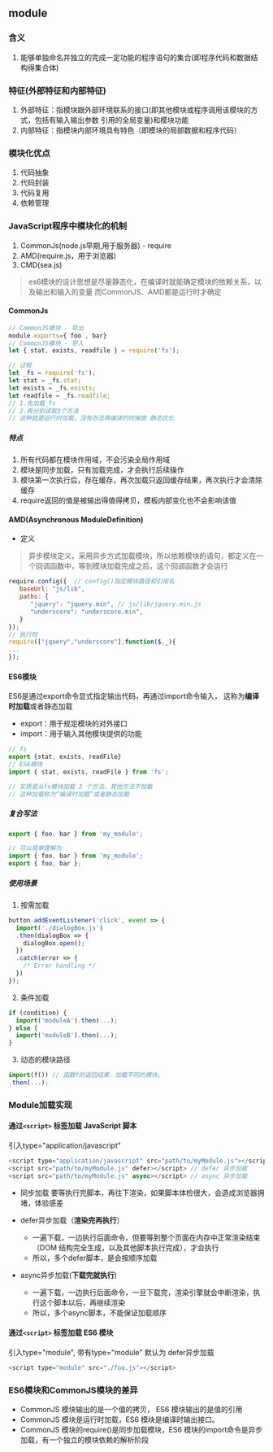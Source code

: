 ## module
### 含义
1. 能够单独命名并独立的完成一定功能的程序语句的集合(即程序代码和数据结构得集合体)

### 特征(外部特征和内部特征)
1. 外部特征：指模块跟外部环境联系的接口(即其他模块或程序调用该模块的方式，包括有输入输出参数
   引用的全局变量)和模块功能
2. 内部特征：指模块内部环境具有特色（即模块的局部数据和程序代码）

### 模块化优点
1. 代码抽象
2. 代码封装
3. 代码复用
4. 依赖管理

### JavaScript程序中模块化的机制
1. CommonJs(node.js早期,用于服务器) - require
2. AMD(require.js，用于浏览器)
3. CMD(sea.js)

> es6模块的设计思想是尽量静态化，在编译时就能确定模块的依赖关系，以及输出和输入的变量
> 而CommonJS、AMD都是运行时才确定

#### CommonJs
```js
// CommonJS模块 - 导出
module.exports={ foo , bar}
// CommonJS模块 - 导入
let { stat, exists, readfile } = require('fs');

// 过程
let _fs = require('fs');
let stat = _fs.stat;
let exists = _fs.exists;
let readfile = _fs.readfile;
// 1.先加载_fs
// 2.再分别读取3个方法
// 这种就是运行时加载，没有办法再编译的时候做 静态优化
```
##### 特点
  1. 所有代码都在模块作用域，不会污染全局作用域
  2. 模块是同步加载，只有加载完成，才会执行后续操作
  3. 模块第一次执行后，存在缓存，再次加载只返回缓存结果，再次执行才会清除缓存
  4. require返回的值是被输出得值得拷贝，模板内部变化也不会影响该值



#### AMD(Asynchronous ModuleDefinition)
- 定义
> 异步模块定义，采用异步方式加载模块，所以依赖模块的语句，都定义在一个回调函数中，等到模块加载完成之后，这个回调函数才会运行
```js
require.config({  // config()指定模块路径和引用名
   baseUrl: "js/lib",
   paths: {
      "jquery": "jquery.min", // js/lib/jquery.min.js
      "underscore": "underscore.min",
   }
});
// 执行时
require(["jquery","underscore"],function($,_){
...
});

```

#### ES6模块
ES6是通过export命令显式指定输出代码，再通过import命令输入， 这称为**编译时加载**或者静态加载
- export：用于规定模块的对外接口
- import：用于输入其他模块提供的功能
```js
// fs
export {stat, exists, readFile}
// ES6模块
import { stat, exists, readFile } from 'fs';

// 实质是从fs模块加载 3 个方法，其他方法不加载
// 这种加载称为“编译时加载”或者静态加载
```

##### 复合写法
```js
export { foo, bar } from 'my_module';

// 可以简单理解为
import { foo, bar } from 'my_module';
export { foo, bar };
```

##### 使用场景
1. 按需加载
```js
button.addEventListener('click', event => {
  import('./dialogBox.js')
  .then(dialogBox => {
    dialogBox.open();
  })
  .catch(error => {
    /* Error handling */
  })
});
```

2. 条件加载
```js
if (condition) {
  import('moduleA').then(...);
} else {
  import('moduleB').then(...);
}
```

3. 动态的模块路径
```js
import(f()) // 函数f的返回结果，加载不同的模块。
.then(...);
```

### Module加载实现
#### 通过`<script>` 标签加载 JavaScript 脚本
引入type="application/javascript"
```js
<script type="application/javascript" src="path/to/myModule.js"></script> // 同步加载
<script src="path/to/myModule.js" defer></script> // defer 异步加载
<script src="path/to/myModule.js" async></script> // async 异步加载
```
- 同步加载
  要等执行完脚本，再往下渲染，如果脚本体检很大，会造成浏览器拥堵，体验感差

- defer异步加载（**渲染完再执行**）
  - 一遍下载，一边执行后面命令，但要等到整个页面在内存中正常渲染结束（DOM 结构完全生成，以及其他脚本执行完成），才会执行
  - 所以，多个defer脚本，是会按顺序加载


- async异步加载(**下载完就执行**)
  - 一遍下载，一边执行后面命令，一旦下载完，渲染引擎就会中断渲染，执行这个脚本以后，再继续渲染
   - 所以，多个async脚本，不能保证加载顺序

#### 通过`<script>` 标签加载  ES6 模块
引入type="module", 带有type="module" 默认为 defer异步加载
```js
<script type="module" src="./foo.js"></script>
```

### ES6模块和CommonJS模块的差异
- CommonJS 模块输出的是一个值的拷贝， ES6 模块输出的是值的引用
- CommonJS 模块是运行时加载，ES6 模块是编译时输出接口。
- CommonJS 模块的require()是同步加载模块，ES6 模块的import命令是异步加载，有一个独立的模块依赖的解析阶段



